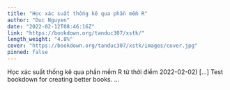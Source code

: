 ```yaml
---
title: "Học xác suất thống kê qua phần mềm R"
author: "Duc Nguyen"
date: "2022-02-12T08:46:16Z"
link: "https://bookdown.org/tanduc307/xstk/"
length_weight: "4.8%"
cover: "https://bookdown.org/tanduc307/xstk/images/cover.jpg"
pinned: false
---
```


Học xác suất thống kê qua phần mềm R từ thời điểm 2022-02-02) [...] Test bookdown for creating better books. ...
